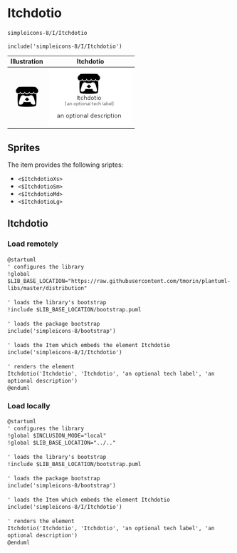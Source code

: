 # Itchdotio


```text
simpleicons-8/I/Itchdotio
```

```text
include('simpleicons-8/I/Itchdotio')
```



| Illustration | Itchdotio |
| :---: | :---: |
| ![illustration for Illustration](../../simpleicons-8/I/Itchdotio.png) | ![illustration for Itchdotio](../../simpleicons-8/I/Itchdotio.Local.png) |



## Sprites
The item provides the following sriptes:

- `<$ItchdotioXs>`
- `<$ItchdotioSm>`
- `<$ItchdotioMd>`
- `<$ItchdotioLg>`





## Itchdotio

### Load remotely
```plantuml
@startuml
' configures the library
!global $LIB_BASE_LOCATION="https://raw.githubusercontent.com/tmorin/plantuml-libs/master/distribution"

' loads the library's bootstrap
!include $LIB_BASE_LOCATION/bootstrap.puml

' loads the package bootstrap
include('simpleicons-8/bootstrap')

' loads the Item which embeds the element Itchdotio
include('simpleicons-8/I/Itchdotio')

' renders the element
Itchdotio('Itchdotio', 'Itchdotio', 'an optional tech label', 'an optional description')
@enduml
```

### Load locally
```plantuml
@startuml
' configures the library
!global $INCLUSION_MODE="local"
!global $LIB_BASE_LOCATION="../.."

' loads the library's bootstrap
!include $LIB_BASE_LOCATION/bootstrap.puml

' loads the package bootstrap
include('simpleicons-8/bootstrap')

' loads the Item which embeds the element Itchdotio
include('simpleicons-8/I/Itchdotio')

' renders the element
Itchdotio('Itchdotio', 'Itchdotio', 'an optional tech label', 'an optional description')
@enduml
```

